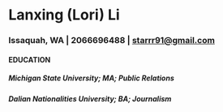 # Lanxing (Lori) Li  
### Issaquah, WA | 2066696488 | starrr91@gmail.com

#### **EDUCATION**  
##### Michigan State University; MA; Public Relations    
##### Dalian Nationalities University; BA; Journalism  



